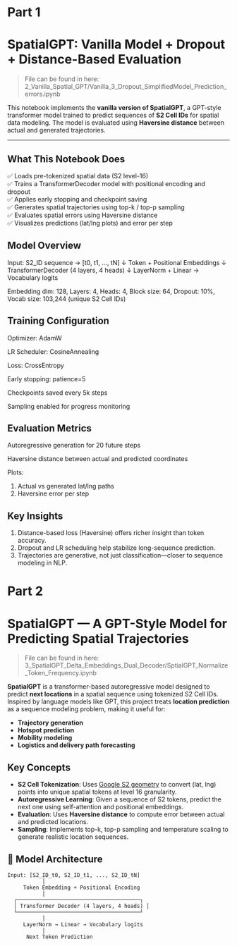 # Part 1 

# SpatialGPT: Vanilla Model + Dropout + Distance-Based Evaluation

> File can be found in here: 2_Vanilla_Spatial_GPT/Vanilla_3_Dropout_SimplifiedModel_Prediction_errors.ipynb

This notebook implements the **vanilla version of SpatialGPT**, a GPT-style transformer model trained to predict sequences of **S2 Cell IDs** for spatial data modeling. 
The model is evaluated using **Haversine distance** between actual and generated trajectories.

---

## What This Notebook Does

✅ Loads pre-tokenized spatial data (S2 level-16)  
✅ Trains a TransformerDecoder model with positional encoding and dropout  
✅ Applies early stopping and checkpoint saving  
✅ Generates spatial trajectories using top-k / top-p sampling  
✅ Evaluates spatial errors using Haversine distance  
✅ Visualizes predictions (lat/lng plots) and error per step  


## Model Overview

Input: S2_ID sequence → [t0, t1, ..., tN]
           ↓
Token + Positional Embeddings
           ↓
TransformerDecoder (4 layers, 4 heads)
           ↓
LayerNorm + Linear → Vocabulary logits


Embedding dim: 128, Layers: 4, Heads: 4, Block size: 64, Dropout: 10%, Vocab size: 103,244 (unique S2 Cell IDs)

## Training Configuration
Optimizer: AdamW

LR Scheduler: CosineAnnealing

Loss: CrossEntropy

Early stopping: patience=5

Checkpoints saved every 5k steps

Sampling enabled for progress monitoring

## Evaluation Metrics
Autoregressive generation for 20 future steps

Haversine distance between actual and predicted coordinates

Plots:
1. Actual vs generated lat/lng paths
2. Haversine error per step

## Key Insights
1. Distance-based loss (Haversine) offers richer insight than token accuracy.
2. Dropout and LR scheduling help stabilize long-sequence prediction.
3. Trajectories are generative, not just classification—closer to sequence modeling in NLP.


# Part 2

# SpatialGPT — A GPT-Style Model for Predicting Spatial Trajectories

> File can be found in here: 3_SpatialGPT_Delta_Embeddings_Dual_Decoder/SptialGPT_Normalize_Token_Frequency.ipynb

**SpatialGPT** is a transformer-based autoregressive model designed to predict **next locations** in a spatial sequence using tokenized S2 Cell IDs. 
Inspired by language models like GPT, this project treats **location prediction** as a sequence modeling problem, making it useful for:

- **Trajectory generation**
- **Hotspot prediction**
- **Mobility modeling**
- **Logistics and delivery path forecasting**


## Key Concepts

- **S2 Cell Tokenization**: Uses [Google S2 geometry](https://s2geometry.io/) to convert (lat, lng) points into unique spatial tokens at level 16 granularity.
- **Autoregressive Learning**: Given a sequence of S2 tokens, predict the next one using self-attention and positional embeddings.
- **Evaluation**: Uses **Haversine distance** to compute error between actual and predicted locations.
- **Sampling**: Implements top-k, top-p sampling and temperature scaling to generate realistic location sequences.


## 🔧 Model Architecture
```text
Input: [S2_ID_t0, S2_ID_t1, ..., S2_ID_tN]
           │
     Token Embedding + Positional Encoding
           │
  ┌───────────────────────────────────────┐
  │ Transformer Decoder (4 layers, 4 heads) │
  └───────────────────────────────────────┘
           │
     LayerNorm → Linear → Vocabulary logits
           │
      Next Token Prediction
